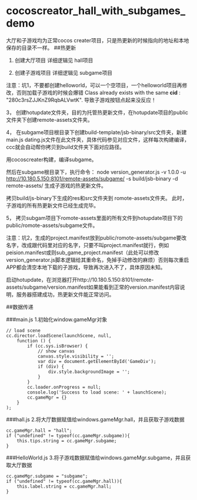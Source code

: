 # cocoscreator_hall_with_subgames_demo


大厅和子游戏均为正常cocos creater项目，只是热更新的时候指向的地址和本地保存的目录不一样。
##热更新
1.  创建大厅项目
详细逻辑见 hall项目

2.  创建子游戏项目
详细逻辑见 subgame项目

注意：坑1，不要都创建helloworld，可以一个空项目，一个helloworld项目再修改，否则加载子游戏的时候会爆错
Class already exists with the same __cid__ : "280c3rsZJJKnZ9RqbALVwtK".
导致子游戏按钮点起来没反应！

3，  创建hotupdate文件夹，目的为托管热更新文件，在hotupdate项目的public文件夹下创建remote-assets文件夹。

4，  在subgame项目根目录下创建build-template/jsb-binary/src文件夹，新建main.js dating.js文件在此文件夹，具体代码参见对应文件，这样每次构建编译，ccc就会自动帮你拷贝到build文件夹下面对应路径。

用cocoscreater构建，编译subgame。

然后在subgame根目录下，执行命令：
node version_generator.js -v 1.0.0 -u http://10.180.5.150:8101/remote-assets/subgame/ -s build/jsb-binary -d remote-assets/
生成子游戏的热更新文件。

拷贝build/js-binary下生成的res和src文件夹到 romote-assets文件夹。
此时，子游戏的所有热更新文件已经生成完毕。

5，  拷贝subgam项目下romote-assets里面的所有文件到hotupdate项目下的public/romote-assets/subgame文件。

注意：坑2，生成的project.manifest放到public/romote-assets/subgame要改名字，改成跟代码里对应的名字，只要不叫project.manifest就行，例如peision.manifest或则sub_game_project.manifest（此处可以修改version_generator.js脚本逻辑给其重命名，免掉手动修改的麻烦）否则每次重启APP都会清空本地下载的子游戏，导致再次进入不了，具体原因未知。

启动hotupdate，在浏览器打开http://10.180.5.150:8101/remote-assets/subgame/version.manifest如果能看到正常的version.manifest内容说明，服务器搭建成功，热更新文件能正常访问。


##数据传递

###main.js
1.初始化window.gameMgr对象
```$xslt
// load scene
cc.director.loadScene(launchScene, null,
    function () {
        if (cc.sys.isBrowser) {
            // show canvas
            canvas.style.visibility = '';
            var div = document.getElementById('GameDiv');
            if (div) {
                div.style.backgroundImage = '';
            }
        }
        cc.loader.onProgress = null;
        console.log('Success to load scene: ' + launchScene);
        cc.gameMgr = {}
    }
);

```



###hall.js
2.将大厅数据赋值给windows.gameMgr.hall，并且获取子游戏数据

```$xslt
cc.gameMgr.hall = "hall";
if ("undefined" != typeof(cc.gameMgr.subgame)){
    this.tips.string = cc.gameMgr.subgame;
}
```

###HelloWorld.js
3.将子游戏数据赋值给windows.gameMgr.subgame，并且获取大厅数据

```$xslt
cc.gameMgr.subgame = "subgame";
if ("undefined" != typeof(cc.gameMgr.hall)){
    this.label.string = cc.gameMgr.hall;
}
```
